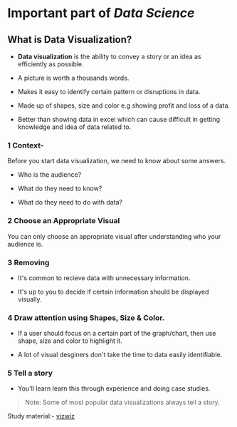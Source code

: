 
# Important part of *Data Science*

  

## What is Data Visualization?

-  **Data visualization** is the ability to convey a story or an idea as efficiently as possible.

- A picture is worth a thousands words.

- Makes it easy to identify certain pattern or disruptions in data.

- Made up of shapes, size and color e.g showing profit and loss of a data.

- Better than showing data in excel which can cause difficult in getting knowledge and idea of data related to.

  

### 1 Context-

Before you start data visualization, we need to know about some answers.

  

- Who is the audience?

- What do they need to know?

- What do they need to do with data?

  

### 2 Choose an Appropriate Visual

You can only choose an appropriate visual after understanding who your audience is.

  

### 3 Removing

- It's common to recieve data with unnecessary information.

- It's up to you to decide if certain information should be displayed visually.

  

### 4 Draw attention using Shapes, Size & Color.

- If a user should focus on a certain part of the graph/chart, then use shape, size and color to highlight it.

- A lot of visual desginers don't take the time to data easily identifiable.

  

### 5 Tell a story

- You'll learn learn this through experience and doing case studies.

> Note: Some of most popular data visualizations always tell a story.

  

Study material:- [vizwiz](https://www.vizwiz.com)